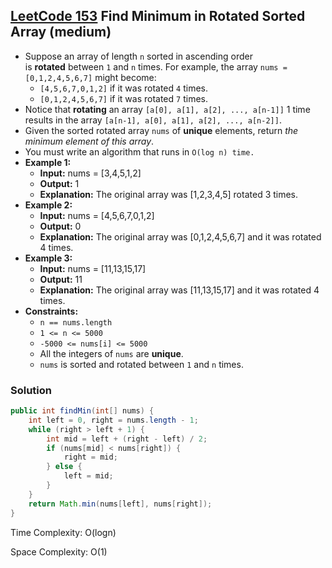 ## [LeetCode 153](https://leetcode.com/problems/find-minimum-in-rotated-sorted-array/) Find Minimum in Rotated Sorted Array (medium)

- Suppose an array of length `n` sorted in ascending order is **rotated** between `1` and `n` times. For example, the array `nums = [0,1,2,4,5,6,7]` might become:
    -   `[4,5,6,7,0,1,2]` if it was rotated `4` times.
    -   `[0,1,2,4,5,6,7]` if it was rotated `7` times.
- Notice that **rotating** an array `[a[0], a[1], a[2], ..., a[n-1]]` 1 time results in the array `[a[n-1], a[0], a[1], a[2], ..., a[n-2]]`.
- Given the sorted rotated array `nums` of **unique** elements, return _the minimum element of this array_.
- You must write an algorithm that runs in `O(log n) time.`
- **Example 1:**
    - **Input:** nums = [3,4,5,1,2]
    - **Output:** 1
    - **Explanation:** The original array was [1,2,3,4,5] rotated 3 times.
- **Example 2:**
    - **Input:** nums = [4,5,6,7,0,1,2]
    - **Output:** 0
    - **Explanation:** The original array was [0,1,2,4,5,6,7] and it was rotated 4 times.
- **Example 3:**
    - **Input:** nums = [11,13,15,17]
    - **Output:** 11
    - **Explanation:** The original array was [11,13,15,17] and it was rotated 4 times.
- **Constraints:**
    -   `n == nums.length`
    -   `1 <= n <= 5000`
    -   `-5000 <= nums[i] <= 5000`
    -   All the integers of `nums` are **unique**.
    -   `nums` is sorted and rotated between `1` and `n` times.

### Solution

```java
public int findMin(int[] nums) {
    int left = 0, right = nums.length - 1;
    while (right > left + 1) {
        int mid = left + (right - left) / 2;
        if (nums[mid] < nums[right]) {
            right = mid;
        } else {
            left = mid;
        }
    }
    return Math.min(nums[left], nums[right]);
}
```

Time Complexity: O(logn)

Space Complexity: O(1)